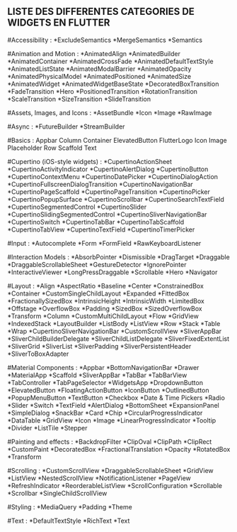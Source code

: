 LISTE DES DIFFERENTES CATEGORIES DE WIDGETS EN FLUTTER
------------------------------------------------------

#Accessibility :
	*ExcludeSemantics
	*MergeSemantics
	*Semantics


#Animation and Motion : 
	*AnimatedAlign
	*AnimatedBuilder
	*AnimatedContainer
	*AnimatedCrossFade
	*AnimatedDefaultTextStyle
	*AnimatedListState
	*AnimatedModalBarrier
	*AnimatedOpacity
	*AnimatedPhysicalModel
	*AnimatedPositioned
	*AnimatedSize
	*AnimatedWidget
	*AnimatedWidgetBaseState
	*DecoratedBoxTransition
	*FadeTransition
	*Hero
	*PositionedTransition
	*RotationTransition
	*ScaleTransition
	*SizeTransition
	*SlideTransition


#Assets, Images, and Icons :
	*AssetBundle
	*Icon
	*Image
	*RawImage


#Async :
	*FutureBuilder
	*StreamBuilder


#Basics :
	Appbar
	Column
	Container
	ElevatedButton
	FlutterLogo
	Icon
	Image
	Placeholder
	Row
	Scaffold
	Text


#Cupertino (iOS-style widgets) : 
	*CupertinoActionSheet
	*CupertinoActivityIndicator
	*CupertinoAlertDialog
	*CupertinoButton
	*CupertinoContextMenu
	*CupertinoDatePicker
	*CupertinoDialogAction
	*CupertinoFullscreenDialogTransition
	*CupertinoNavigationBar
	*CupertinoPageScaffold
	*CupertinoPageTransition
	*CupertinoPicker
	*CupertinoPopupSurface
	*CupertinoScrollbar
	*CupertinoSearchTextField
	*CupertinoSegmentedControl
	*CupertinoSlider
	*CupertinoSlidingSegmentedControl
	*CupertinoSliverNavigationBar
	*CupertinoSwitch
	*CupertinoTabBar
	*CupertinoTabScaffold
	*CupertinoTabView
	*CupertinoTextField
	*CupertinoTimerPicker


#Input : 
	*Autocomplete
	*Form
	*FormField
	*RawKeyboardListener


#Interaction Models : 
	*AbsorbPointer
	*Dismissible
	*DragTarget
	*Draggable
	*DraggableScrollableSheet
	*GestureDetector
	*IgnorePointer
	*InteractiveViewer
	*LongPressDraggable
	*Scrollable
	*Hero
	*Navigator


#Layout : 
	*Align
	*AspectRatio
	*Baseline
	*Center
	*ConstrainedBox
	*Container
	*CustomSingleChildLayout
	*Expanded
	*FittedBox
	*FractionallySizedBox
	*IntrinsicHeight
	*IntrinsicWidth
	*LimitedBox
	*Offstage
	*OverflowBox
	*Padding
	*SizedBox
	*SizedOverflowBox
	*Transform
	*Column
	*CustomMultiChildLayout
	*Flow
	*GridView
	*IndexedStack
	*LayoutBuilder
	*ListBody
	*ListView
	*Row
	*Stack
	*Table
	*Wrap
	*CupertinoSliverNavigationBar
	*CustomScrollView
	*SliverAppBar
	*SliverChildBuilderDelegate
	*SliverChildListDelegate
	*SliverFixedExtentList
	*SliverGrid
	*SliverList
	*SliverPadding
	*SliverPersistentHeader
	*SliverToBoxAdapter


#Material Components : 
	*Appbar
	*BottomNavigationBar
	*Drawer
	*MaterialApp
	*Scaffold
	*SliverAppBar
	*TabBar
	*TabBarView
	*TabController
	*TabPageSelector
	*WidgetsApp
	*DropdownButton
	*ElevatedButton
	*FloatingActionButton
	*IconButton
	*OutlinedButton
	*PopupMenuButton
	*TextButton
	*Checkbox
	*Date & Time Pickers
	*Radio
	*Slider
	*Switch
	*TextField
	*AlertDialog
	*BottomSheet
	*ExpansionPanel
	*SimpleDialog
	*SnackBar
	*Card
	*Chip
	*CircularProgressIndicator
	*DataTable
	*GridView
	*Icon
	*Image
	*LinearProgressIndicator
	*Tooltip
	*Divider
	*ListTile
	*Stepper


#Painting and effects : 
	*BackdropFilter
	*ClipOval
	*ClipPath
	*ClipRect
	*CustomPaint
	*DecoratedBox
	*FractionalTranslation
	*Opacity
	*RotatedBox
	*Transform


#Scrolling : 
	*CustomScrollView
	*DraggableScrollableSheet
	*GridView
	*ListView
	*NestedScrollView
	*NotificationListener
	*PageView
	*RefreshIndicator
	*ReorderableListView
	*ScrollConfiguration
	*Scrollable
	*Scrollbar
	*SingleChildScrollView


#Styling : 
	*MediaQuery
	*Padding
	*Theme


#Text : 
	*DefaultTextStyle
	*RichText
	*Text

